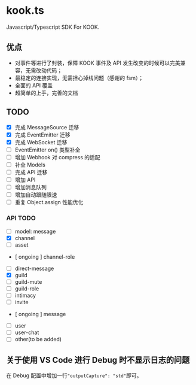 # kook.ts

Javascript/Typescript SDK For KOOK.

## 优点

- 对事件等进行了封装，保障 KOOK 事件及 API 发生改变的时候可以完美兼容，无需改动代码；
- 最稳定的连接实现，无需担心掉线问题（感谢的 fsm）；
- 全面的 API 覆盖
- 超简单的上手，完善的文档

## TODO

- [x] 完成 MessageSource 迁移
- [x] 完成 EventEmitter 迁移
- [x] 完成 WebSocket 迁移
- [ ] EventEmitter on() 类型补全
- [ ] 增加 Webhook 对 compress 的适配
- [ ] 补全 Models
- [ ] 完成 API 迁移
- [ ] 增加 API
- [ ] 增加消息队列
- [ ] 增加自动跟随限速
- [ ] 重复 Object.assign 性能优化

### API TODO

- [ ] model: message
- [x] channel
- [ ] asset
- [ ongoing ] channel-role
- [ ] direct-message
- [x] guild
- [ ] guild-mute
- [ ] guild-role
- [ ] intimacy
- [ ] invite
- [ ongoing ] message
- [ ] user
- [ ] user-chat
- [ ] other(to be added)

## 关于使用 VS Code 进行 Debug 时不显示日志的问题

在 Debug 配置中增加一行`"outputCapture": "std"`即可。



